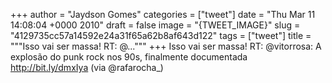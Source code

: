 
+++
author = "Jaydson Gomes"
categories = ["tweet"]
date = "Thu Mar 11 14:08:04 +0000 2010"
draft = false
image = "{TWEET_IMAGE}"
slug = "4129735cc57a14592e24a31f65a62b8af643d122"
tags = ["tweet"]
title = """Isso vai ser massa! RT: @..."""
+++
Isso vai ser massa! RT: @vitorrosa: A explosão do punk rock nos 90s, finalmente documentada http://bit.ly/dmxIya (via @rafarocha_)
